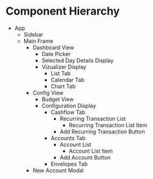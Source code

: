 # Component Hierarchy

- App
  - Sidebar
  - Main Frame
    - Dashboard View
      - Date Picker
      - Selected Day Details Display
      - Vizualizer Display
        - List Tab
        - Calendar Tab
        - Chart Tab
    - Config View
      - Budget View
      - Configuration Display
        - Cashflow Tab
          - Recurring Transaction List
            - Recurring Transaction List Item
          - Add Recurring Transaction Button
        - Accounts Tab
          - Account List
            - Account List Item
          - Add Account Button
        - Envelopes Tab
    - New Account Modal
